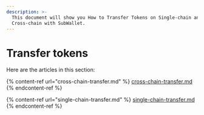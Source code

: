 ```yaml
---
description: >-
  This document will show you How to Transfer Tokens on Single-chain and
  Cross-chain with SubWallet.
---
```


# Transfer tokens

Here are the articles in this section:

{% content-ref url="cross-chain-transfer.md" %}
[cross-chain-transfer.md](cross-chain-transfer.md)
{% endcontent-ref %}

{% content-ref url="single-chain-transfer.md" %}
[single-chain-transfer.md](single-chain-transfer.md)
{% endcontent-ref %}
